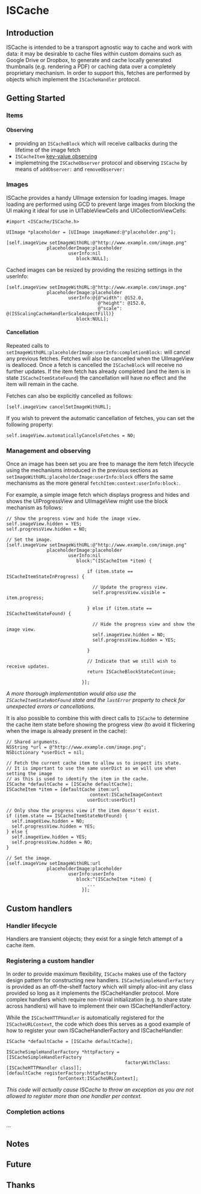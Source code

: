 ISCache
=======

Introduction
------------

ISCache is intended to be a transport agnostic way to cache and work with data: it may be desirable to cache files within custom domains such as Google Drive or Dropbox, to generate and cache locally generated thumbnails (e.g. rendering a PDF) or caching data over a completely proprietary mechanism. In order to support this, fetches are performed by objects which implement the `ISCacheHandler` protocol.

Getting Started
---------------

### Items

#### Observing

* providing an `ISCacheBlock` which will receive callbacks during the lifetime of the image fetch
* `ISCacheItem` [key-value observing](https://developer.apple.com/library/mac/documentation/cocoa/conceptual/KeyValueObserving/KeyValueObserving.html)
* implemetning the `ISCacheObserver` protocol and observing `ISCache` by means of `addObserver:` and `removeObserver:`


### Images

ISCache provides a handy UIImage extension for loading images. Image loading are performed using GCD to prevent large images from blocking the UI making it ideal for use in UITableViewCells and UICollectionViewCells:

```objc
#import <ISCache/ISCache.h>

UIImage *placeholder = [UIImage imageNamed:@"placeholder.png"];

[self.imageView setImageWithURL:@"http://www.example.com/image.png"
               placeholderImage:placeholder
                       userInfo:nil
                          block:NULL];
```

Cached images can be resized by providing the resizing settings in the userInfo:

```objc
[self.imageView setImageWithURL:@"http://www.example.com/image.png"
               placeholderImage:placeholder
                       userInfo:@{@"width": @152.0,
                                  @"height": @152.0,
                                  @"scale": @(ISScalingCacheHandlerScaleAspectFill)}
                          block:NULL];
```

#### Cancellation

Repeated calls to `setImageWithURL:placeholderImage:userInfo:completionBlock:` will cancel any previous fetches. Fetches will also be cancelled when the UIImageView is dealloced. Once a fetch is cancelled the `ISCacheBlock` will receive no further updates. If the item fetch has already completed (and the item is in state `ISCacheItemStateFound`) the cancellation will have no effect and the item will remain in the cache.

Fetches can also be explicitly cancelled as follows:

```objc
[self.imageView cancelSetImageWithURL];
```

If you wish to prevent the automatic cancellation of fetches, you can set the following property:

```objc
self.imageView.automaticallyCancelsFetches = NO;
```

### Management and observing

Once an image has been set you are free to manage the item fetch lifecycle using the mechanisms introduced in the previous sections as `setImageWithURL:placeholderImage:userInfo:block` offers the same mechanisms as the more general `fetchItem:context:userInfo:block:`.

For example, a simple image fetch which displays progress and hides and shows the UIProgressView and UIImageView might use the block mechanism as follows:

```objc
// Show the progress view and hide the image view.
self.imageView.hidden = YES;
self.progressView.hidden = NO;

// Set the image.
[self.imageView setImageWithURL:@"http://www.example.com/image.png"
               placeholderImage:placeholder
                       userInfo:nil
                          block:^(ISCacheItem *item) {

                              if (item.state == ISCacheItemStateInProgress) {

                                // Update the progress view.
                                self.progressView.visible = item.progress;

                              } else if (item.state == ISCacheItemStateFound) {

                                // Hide the progress view and show the image view.
                                self.imageView.hidden = NO;
                                self.progressView.hidden = YES;

                              }

                              // Indicate that we still wish to receive updates.
                              return ISCacheBlockStateContinue;

                            }];
```

*A more thorough implementation would also use the `ISCacheItemStateNotFound` state and the `lastError` property to check for unexpected errors or cancellations.*

It is also possible to combine this with direct calls to `ISCache` to determine the cache item state before showing the progress view (to avoid it flickering when the image is already present in the cache):

```ojbc
// Shared arguments.
NSString *url = @"http://www.example.com/image.png";
NSDictionary *userDict = nil;

// Fetch the current cache item to allow us to inspect its state.
// It is important to use the same userDict as we will use when setting the image
// as this is used to identify the item in the cache.
ISCache *defaultCache = [ISCache defaultCache];
ISCacheItem *item = [defaultCache item:url
                               context:ISCacheImageContext
                              userDict:userDict]

// Only show the progress view if the item doesn't exist.
if (item.state == ISCacheItemStateNotFound) {
  self.imageView.hidden = NO;
  self.progressView.hidden = YES;
} else {
  self.imageView.hidden = YES;
  self.progressView.hidden = NO;
}

// Set the image.
[self.imageView setImageWithURL:url
               placeholderImage:placeholder
                       userInfo:userInfo
                          block:^(ISCacheItem *item) {
                              ...
                            }];
```


Custom handlers
---------------

### Handler lifecycle

Handlers are transient objects; they exist for a single fetch attempt of a cache item.

### Registering a custom handler

In order to provide maximum flexibility, `ISCache` makes use of the factory design pattern for constructing new handlers. `ISCacheSimpleHandlerFactory` is provided as an off-the-shelf factory which will simply alloc-init any class provided so long as it implements the ISCacheHandler protocol. More complex handlers which require non-trivial initialization (e.g. to share state across handlers) will have to implement their own ISCacheHandlerFactory.

While the `ISCacheHTTPHandler` is automatically registered for the `ISCacheURLContext`, the code which does this serves as a good example of how to register your own ISCacheHandlerFactory and ISCacheHandler:

```objc
ISCache *defaultCache = [ISCache defaultCache];

ISCacheSimpleHandlerFactory *httpFactory = [ISCacheSimpleHandlerFactory
                                            factoryWithClass:[ISCacheHTTPHandler class]];
[defaultCache registerFactory:httpFactory
                   forContext:ISCacheURLContext];
```

*This code will actually cause ISCache to throw an exception as you are not allowed to register more than one handler per context.*

### Completion actions

...

Notes
-----

Future
------

Thanks
------


